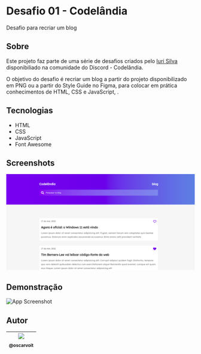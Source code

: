 
# Desafio 01 - Codelândia

Desafio para recriar um blog

## Sobre

Este projeto faz parte de uma série de desafios criados pelo [Iuri Silva](https://github.com/iuricode) disponibiliado na comunidade do Discord - Codelândia.

O objetivo do desafio é recriar um blog a partir do projeto disponibilizado em PNG ou a partir do Style Guide no Figma, para colocar em prática conhecimentos de HTML, CSS e JavaScript, .

## Tecnologias

- HTML
- CSS
- JavaScript
- Font Awesome

## Screenshots

![App Screenshot](https://github.com/oscarvoit/blog-codelandia/blob/main/img/screenshot.png?raw=true)

## Demonstração

![App Screenshot](https://github.com/oscarvoit/blog-codelandia/blob/main/img/blog.gif?raw=true)

## Autor

| [<img src="https://avatars.githubusercontent.com/u/85187840?v=4" width="100px"><br><sub>@oscarvoit</sub>](https://github.com/oscarvoit) |
| :---: |

